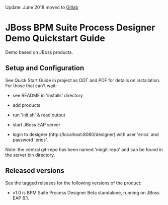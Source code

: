 Update: June 2018 moved to [Gitlab](https://gitlab.com/eschabell/bpms-process-designer)

JBoss BPM Suite Process Designer Demo Quickstart Guide
======================================================

Demo based on JBoss products.


Setup and Configuration
-----------------------

See Quick Start Guide in project as ODT and PDF for details on installation. For those that can't wait:

- see README in 'installs' directory

- add products 

- run 'init.sh' & read output

- start JBoss EAP server

- login to designer (http://localhost:8080/designer) with user 'erics' and password 'erics'.

Note: the central git-repo has been named 'niogit-repo' and can be found in the server bin directory.


Released versions
-----------------

See the tagged releases for the following versions of the product:

- v1.0 is BPM Suite Process Designer Beta standalone, running on JBoss EAP 6.1.

